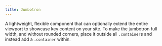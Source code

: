 ```yaml
---
title: Jumbotron
---
```


A lightweight, flexible component that can optionally extend the entire viewport to showcase key content on your site.
To make the jumbotron full width, and without rounded corners, place it outside all <code>.container</code>s and instead add a <code>.container</code> within.